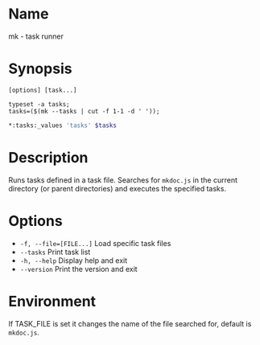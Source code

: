 # Name

mk - task runner

# Synopsis

```
[options] [task...]
```

```zsh-locals
typeset -a tasks;
tasks=($(mk --tasks | cut -f 1-1 -d ' '));
```

```zsh
*:tasks:_values 'tasks' $tasks
```

# Description

Runs tasks defined in a task file. Searches for `mkdoc.js` in the current directory (or parent directories) and executes the specified tasks.

# Options

+ `-f, --file=[FILE...]` Load specific task files
+ `--tasks` Print task list
+ `-h, --help` Display help and exit
+ `--version` Print the version and exit

# Environment

If TASK_FILE is set it changes the name of the file searched for, default is `mkdoc.js`.

<? @include {=include} mktask-guide.md mktask-example.md ?>
<? @include {=../../node_modules/mktask/doc/readme} links.md ?>
